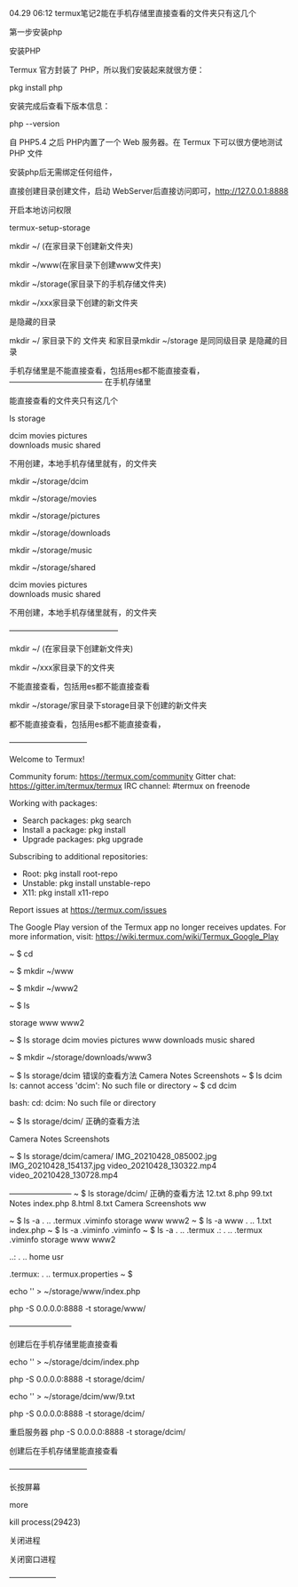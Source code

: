 04.29 06:12
termux笔记2能在手机存储里直接查看的文件夹只有这几个

第一步安装php

安装PHP

Termux 官方封装了 PHP，所以我们安装起来就很方便：

pkg install php

安装完成后查看下版本信息：

php --version

自 PHP5.4 之后 PHP内置了一个 Web 服务器。在 Termux 下可以很方便地测试 PHP 文件

安装php后无需绑定任何组件，

直接创建目录创建文件，启动 WebServer后直接访问即可，http://127.0.0.1:8888


开启本地访问权限

termux-setup-storage


mkdir ~/    (在家目录下创建新文件夹)


mkdir ~/www(在家目录下创建www文件夹)

mkdir ~/storage(家目录下的手机存储文件夹)

mkdir ~/xxx家目录下创建的新文件夹

是隐藏的目录

mkdir ~/   家目录下的 文件夹  和家目录mkdir ~/storage   是同同级目录  是隐藏的目录

手机存储里是不能直接查看，包括用es都不能直接查看，
————————————
在手机存储里

能直接查看的文件夹只有这几个

ls storage


dcim       movies   pictures  
downloads  music   shared

不用创建，本地手机存储里就有，的文件夹

mkdir ~/storage/dcim

mkdir ~/storage/movies

mkdir ~/storage/pictures

mkdir ~/storage/downloads

mkdir ~/storage/music

mkdir ~/storage/shared

dcim       movies   pictures  
downloads  music   shared

不用创建，本地手机存储里就有，的文件夹

——————————————

mkdir ~/    (在家目录下创建新文件夹)

mkdir ~/xxx家目录下的文件夹

不能直接查看，包括用es都不能直接查看

mkdir ~/storage/家目录下storage目录下创建的新文件夹

都不能直接查看，包括用es都不能直接查看，

——————————

Welcome to Termux!

Community forum: https://termux.com/community
Gitter chat:     https://gitter.im/termux/termux
IRC channel:     #termux on freenode

Working with packages:

 * Search packages:   pkg search <query>
 * Install a package: pkg install <package>
 * Upgrade packages:  pkg upgrade

Subscribing to additional repositories:

 * Root:     pkg install root-repo
 * Unstable: pkg install unstable-repo
 * X11:      pkg install x11-repo

Report issues at https://termux.com/issues

The Google Play version of the Termux app no longer
receives updates. For more information, visit:
https://wiki.termux.com/wiki/Termux_Google_Play

~ $ cd

~ $ mkdir ~/www

~ $ mkdir ~/www2

~ $ ls

storage   www   www2

~ $ ls storage
dcim       movies  pictures  www
downloads  music   shared

~ $ mkdir ~/storage/downloads/www3


~ $ ls storage/dcim     错误的查看方法
Camera  Notes  Screenshots
~ $ ls dcim
ls: cannot access 'dcim': No such file or directory
~ $ cd dcim

bash: cd: dcim: No such file or directory

~ $ ls storage/dcim/     正确的查看方法

Camera  Notes  Screenshots


~ $ ls storage/dcim/camera/
IMG_20210428_085002.jpg
IMG_20210428_154137.jpg
video_20210428_130322.mp4
video_20210428_130728.mp4

————————
~ $ ls storage/dcim/         正确的查看方法
12.txt  8.php  99.txt    Notes        index.php
8.html  8.txt  Camera  Screenshots   ww


~ $ ls -a
.  ..  .termux  .viminfo  storage  www  www2
~ $ ls -a www
.  ..  1.txt  index.php
~ $ ls -a .viminfo
.viminfo
~ $ ls -a .  ..  .termux
.:
.  ..  .termux  .viminfo  storage  www  www2

..:
.  ..  home  usr

.termux:
.  ..  termux.properties
~ $



echo '' > ~/storage/www/index.php

php -S 0.0.0.0:8888 -t   storage/www/

————————

创建后在手机存储里能直接查看

echo '' > ~/storage/dcim/index.php


php -S 0.0.0.0:8888 -t   storage/dcim/


echo '' > ~/storage/dcim/ww/9.txt



php -S 0.0.0.0:8888 -t   storage/dcim/



重启服务器
php -S 0.0.0.0:8888 -t   storage/dcim/

创建后在手机存储里能直接查看

——————————

长按屏幕

more

kill  process(29423)

关闭进程

关闭窗口进程

——————

